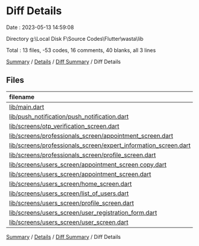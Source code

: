 # Diff Details

Date : 2023-05-13 14:59:08

Directory g:\\Local Disk F\\Source Codes\\Flutter\\wasta\\lib

Total : 13 files,  -53 codes, 16 comments, 40 blanks, all 3 lines

[Summary](results.md) / [Details](details.md) / [Diff Summary](diff.md) / Diff Details

## Files
| filename | language | code | comment | blank | total |
| :--- | :--- | ---: | ---: | ---: | ---: |
| [lib/main.dart](/lib/main.dart) | Dart | 2 | 0 | 1 | 3 |
| [lib/push_notification/push_notification.dart](/lib/push_notification/push_notification.dart) | Dart | 64 | 45 | 34 | 143 |
| [lib/screens/otp_verification_screen.dart](/lib/screens/otp_verification_screen.dart) | Dart | 4 | -1 | 1 | 4 |
| [lib/screens/professionals_screen/appointment_screen.dart](/lib/screens/professionals_screen/appointment_screen.dart) | Dart | 183 | -13 | 10 | 180 |
| [lib/screens/professionals_screen/expert_information_screen.dart](/lib/screens/professionals_screen/expert_information_screen.dart) | Dart | -1 | 0 | 0 | -1 |
| [lib/screens/professionals_screen/profile_screen.dart](/lib/screens/professionals_screen/profile_screen.dart) | Dart | -9 | 9 | 0 | 0 |
| [lib/screens/users_screen/appointment_screen copy.dart](/lib/screens/users_screen/appointment_screen%20copy.dart) | Dart | -373 | -23 | -17 | -413 |
| [lib/screens/users_screen/appointment_screen.dart](/lib/screens/users_screen/appointment_screen.dart) | Dart | 60 | -9 | 8 | 59 |
| [lib/screens/users_screen/home_screen.dart](/lib/screens/users_screen/home_screen.dart) | Dart | 15 | 0 | 2 | 17 |
| [lib/screens/users_screen/list_of_users.dart](/lib/screens/users_screen/list_of_users.dart) | Dart | 1 | 0 | 0 | 1 |
| [lib/screens/users_screen/profile_screen.dart](/lib/screens/users_screen/profile_screen.dart) | Dart | -8 | 9 | 1 | 2 |
| [lib/screens/users_screen/user_registration_form.dart](/lib/screens/users_screen/user_registration_form.dart) | Dart | 2 | 0 | 1 | 3 |
| [lib/screens/users_screen/user_screen.dart](/lib/screens/users_screen/user_screen.dart) | Dart | 7 | -1 | -1 | 5 |

[Summary](results.md) / [Details](details.md) / [Diff Summary](diff.md) / Diff Details